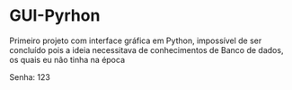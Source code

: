 # GUI-Pyrhon
 Primeiro projeto com interface gráfica em Python, impossível de ser concluído pois a ideia necessitava de conhecimentos de Banco de dados, os quais eu não tinha na época

Senha: 123
